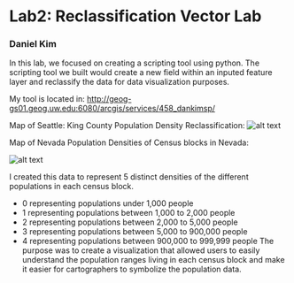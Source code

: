 # Lab2: Reclassification Vector Lab

### Daniel Kim

In this lab, we focused on creating a scripting tool using python. The scripting tool we built would create a new field within an inputed feature layer and reclassify the data for data visualization purposes.

My tool is located in: http://geog-gs01.geog.uw.edu:6080/arcgis/services/458_dankimsp/

Map of Seattle: 
  King County Population Density Reclassification:
![alt text](https://github.com/UW-Geog458-Win2018/dankimsp/blob/master/Lab2/King_toolresults.png)

Map of Nevada
  Population Densities of Census blocks in Nevada:

![alt text](https://github.com/UW-Geog458-Win2018/dankimsp/blob/master/Lab2/Nevada_cb_2016.png)

I created this data to represent 5 distinct densities of the different populations in each census block. 
- 0 representing populations under 1,000 people
- 1 representing populations between 1,000 to 2,000 people
- 2 representing populations between 2,000 to 5,000 people
- 3 representing populations between 5,000 to 900,000 people
- 4 representing populations between 900,000 to 999,999 people
The purpose was to create a visualization that allowed users to easily understand the population ranges living in each census block and make it easier for cartographers to symbolize the population data.
